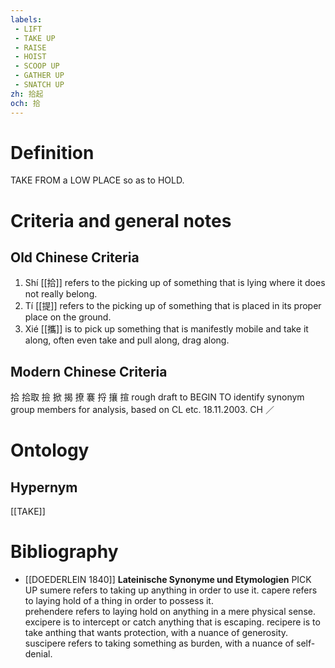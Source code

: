 ```yaml
---
labels: 
 - LIFT
 - TAKE UP
 - RAISE
 - HOIST
 - SCOOP UP
 - GATHER UP
 - SNATCH UP
zh: 拾起
och: 拾
---
```


# Definition
TAKE FROM a LOW PLACE so as to HOLD.
# Criteria and general notes
## Old Chinese Criteria
1. Shí [[拾]] refers to the picking up of something that is lying where it does not really belong.
2. Tí [[提]] refers to the picking up of something that is placed in its proper place on the ground.
3. Xié [[攜]] is to pick up something that is manifestly mobile and take it along, often even take and pull along, drag along.
## Modern Chinese Criteria
拾
拾取
撿
掀
揭
撩
褰
捋
攘
揎
rough draft to BEGIN TO identify synonym group members for analysis, based on CL etc. 18.11.2003. CH ／
# Ontology

## Hypernym
[[TAKE]]
# Bibliography
- [[DOEDERLEIN 1840]]
**Lateinische Synonyme und Etymologien** 
PICK UP
sumere refers to taking up anything in order to use it.
capere refers to laying hold of a thing in order to possess it.  
prehendere refers to laying hold on anything in a mere physical sense.
excipere is to intercept or catch anything that is escaping.
recipere is to take anthing that wants protection, with a nuance of generosity.
suscipere refers to taking something as burden, with a nuance of self-denial.